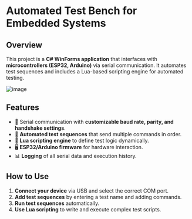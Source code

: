 # Automated Test Bench for Embedded Systems

## Overview
This project is a **C# WinForms application** that interfaces with **microcontrollers (ESP32, Arduino)** via serial communication. It automates test sequences and includes a Lua-based scripting engine for automated testing.

![image](https://github.com/user-attachments/assets/02200dd6-9922-4a76-aeb6-4eaa2d83206d)

## Features
- 🔌 Serial communication with **customizable baud rate, parity, and handshake settings**.
- 🔄 **Automated test sequences** that send multiple commands in order.
- 📝 **Lua scripting engine** to define test logic dynamically.
- 🖥️ **ESP32/Arduino firmware** for hardware interaction.
- 📊 **Logging** of all serial data and execution history.

## How to Use
1. **Connect your device** via USB and select the correct COM port.
2. **Add test sequences** by entering a test name and adding commands.
3. **Run test sequences** automatically.
4. **Use Lua scripting** to write and execute complex test scripts.
